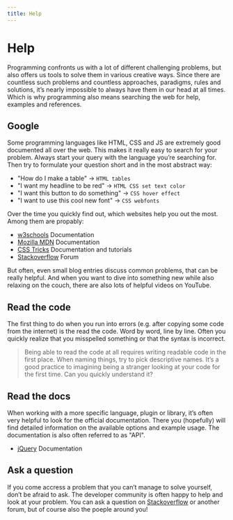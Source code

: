 ```yaml
---
title: Help
---
```


# Help

Programming confronts us with a lot of different challenging problems, but also offers us tools to solve them in various creative ways. Since there are countless such problems and countless approaches, paradigms, rules and solutions, it’s nearly impossible to always have them in our head at all times.
Which is why programming also means searching the web for help, examples and references.

## Google

Some programming languages like HTML, CSS and JS are extremely good documented all over the web. This makes it really easy to search for your problem. Always start your query with the language you’re searching for. Then try to formulate your question short and in the most abstract way:

- "How do I make a table" -> `HTML tables`
- "I want my headline to be red" -> `HTML CSS set text color`
- "I want this button to do something" -> `CSS hover effect`
- "I want to use this cool new font" -> `CSS webfonts`

Over the time you quickly find out, which websites help you out the most. Among them are propably:
- [w3schools](https://www.w3schools.com) Documentation
- [Mozilla MDN](https://developer.mozilla.org) Documentation
- [CSS Tricks](https://css-tricks.com) Documentation and tutorials
- [Stackoverflow](https://stackoverflow.com) Forum

But often, even small blog entries discuss common problems, that can be really helpful. And when you want to dive into something new while also relaxing on the couch, there are also lots of helpful videos on YouTube.

## Read the code

The first thing to do when you run into errors (e.g. after copying some code from the internet) is the read the code. Word by word, line by line. Often you quickly realize that you misspelled something or that the syntax is incorrect.

> Being able to read the code at all requires writing readable code in the first place. When naming things, try to pick descriptive names. It’s a good practice to imagining being a stranger looking at your code for the first time. Can you quickly understand it?

## Read the docs

When working with a more specific language, plugin or library, it’s often very helpful to look for the official documentation. There you (hopefully) will find detailed information on the available options and example usage. The documentation is also often referred to as "API".

- [jQuery](https://api.jquery.com) Documentation

## Ask a question

If you come accress a problem that you can’t manage to solve yourself, don’t be afraid to ask. The developer community is often happy to help and look at your problem. You can ask a question on [Stackoverflow](https://stackoverflow.com) or another forum, but of course also the poeple around you!
